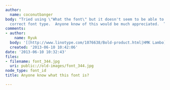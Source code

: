 ```yaml
---
author:
  name: coconutbanger
body: "Tried using \"What the font\" but it doesn't seem to be able to identify the
  correct font type.  Anyone know of this would be much appreciated.  Thanks in advance.\r\n\r\n[img:sites/default/files/old-images/font_4400.jpg]"
comments:
- author:
    name: Ryuk
  body: '[[http://www.linotype.com/1076638/Bold-product.html|HMK Lambo]]'
  created: '2013-06-10 10:42:06'
date: '2013-06-10 10:32:43'
files:
- filename: font_344.jpg
  uri: public://old-images/font_344.jpg
node_type: font_id
title: Anyone know what this font is?

---
```

